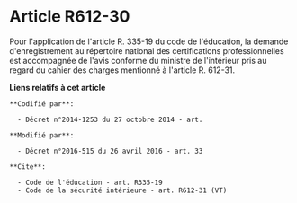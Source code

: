 # Article R612-30

Pour l'application de l'article R. 335-19 du code de l'éducation, la demande d'enregistrement au répertoire national des
certifications professionnelles est accompagnée de l'avis conforme du ministre de l'intérieur pris au regard du cahier des
charges mentionné à l'article R. 612-31.

**Liens relatifs à cet article**

	**Codifié par**:

	  - Décret n°2014-1253 du 27 octobre 2014 - art.

	**Modifié par**:

	  - Décret n°2016-515 du 26 avril 2016 - art. 33

	**Cite**:

	  - Code de l'éducation - art. R335-19
	  - Code de la sécurité intérieure - art. R612-31 (VT)
